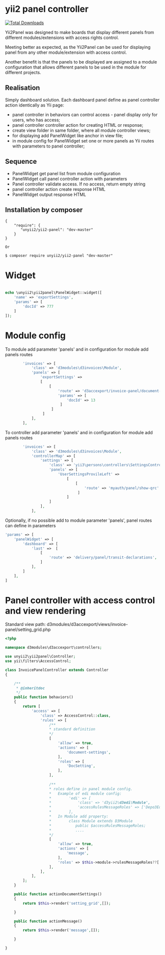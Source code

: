 yii2 panel controller
==========

[![Total Downloads](https://img.shields.io/packagist/dt/unyii2/yii2-panel.svg?style=flat-square)](https://packagist.org/packages/unyii2/yii2-panel) 

Yii2Panel was designed to make boards that display different panels from different modules/extensions with access rights control.

Meeting better as expected, as the Yii2Panel can be used for displaying panel from any other module/extension with access control.

Another benefit is that the panels to be displayed are assigned to a module configuration that allows different panels to be used in the module for different projects.

Realisation
-----------
Simply dashboard solution. Each dashboard panel define as panel controller action  identically as Yii page:

* panel controller in behaviors can control access - panel display only for users, who has access;
* panel controller controller action for creating HTML or response;
* create view folder in same folder, where all module controller views;
* for displaying add PanelWidget like anchor in view file;
* in module config for PanelWidget set one or more panels as Yii routes with parameters to panel controller;


Sequence
--------
* PanelWidget get panel list from module configuration
* PanelWidget call panel controller action with parameters
* Panel controller validate access. If no access, return empty string
* panel controller action create response HTML
* PanelWidget output response HTML  


Installation by composer
------------
```composer
{
    "require": {
       "unyii2/yii2-panel": "dev-master"
    }
}

Or

$ composer require unyii2/yii2-panel "dev-master"
```

# Widget 

```php

echo \unyii2\yii2panel\PanelWidget::widget([
    'name' => 'exportSettings',
    'params' => [
        'docId' => 777
    ]
]);

```

# Module config

To module add parameter 'panels' and in configuration for module add panels routes
```php
        'invoices' => [
            'class' => 'd3modules\d3invoices\Module',
            'panels' => [
                'exportSettings' =>
                [
                    [
                        'route' => 'd3accexport/invoice-panel/document-settings',
                        'params' => [
                            'docId' => 13
                         ]
                     ]
                 ]
            ],
        ],

```
To controller add parameter 'panels' and in configuration for module add panels routes
```php
        'invoices' => [
            'class' => 'd3modules\d3invoices\Module',
            'controllerMap' => [
                'settings' => [
                    'class' => 'yii3\persons\controllers\SettingsController',
                    'panels' => [
                        'UserSettingsProvileLeft' =>
                            [
                                [
                                    'route' => 'myauth/panel/show-qrc'
                                 ]
                            ]
                    ]
                ],
            ],
```
Optionally, if no possible add to module parameter 'panels', panel routes can define in parameters

```php
'params' => [
    'panelWidget' => [
        'dashboard' => [
            'last' =>  [
                [
                    'route' => 'delivery/panel/transit-declarations',
                ]
            ],
        ]
    ],
]

``` 

# Panel controller with access control and view rendering

Standard view path: d3modules/d3accexport/views/invoice-panel/setting_grid.php

```php
<?php

namespace d3modules\d3accexport\controllers;

use unyii2\yii2panel\Controller;
use yii\filters\AccessControl;

class InvoicePanelController extends Controller
{

    /**
     * @inheritdoc
     */
    public function behaviors()
    {
        return [
            'access' => [
                'class' => AccessControl::class,
                'rules' => [
                    /**
                    * standard definition
                    */
                    [
                        'allow' => true,
                        'actions' => [
                            'document-settings',
                        ],
                        'roles' => [
                            'DocSetting',
                        ],
                    ],
                    
                    /**
                    * roles define in panel module config. 
                    *   Example of edi module config:
                    *        'edi' => [
                    *            'class' => 'd3yii2\d3edi\Module',
                    *            'accessRulesMessageRoles' => ['Depo3EdiFull']
                    *        ],
                    *   In Module add property:
                    *        class Module extends D3Module
                    *           public $accessRulesMessageRoles;
                    *           ....
                    */
                    [
                        'allow' => true,
                        'actions' => [
                            'message',
                        ],
                        'roles' => $this->module->rulesMessageRoles??['@'],
                    ],                    
                ],
            ],
        ];
    }

    public function actionDocumentSettings()
    {
        return $this->render('setting_grid',[]);

    }

    public function actionMessage()
    {
        return $this->render('message',[]);

    }

}
```
